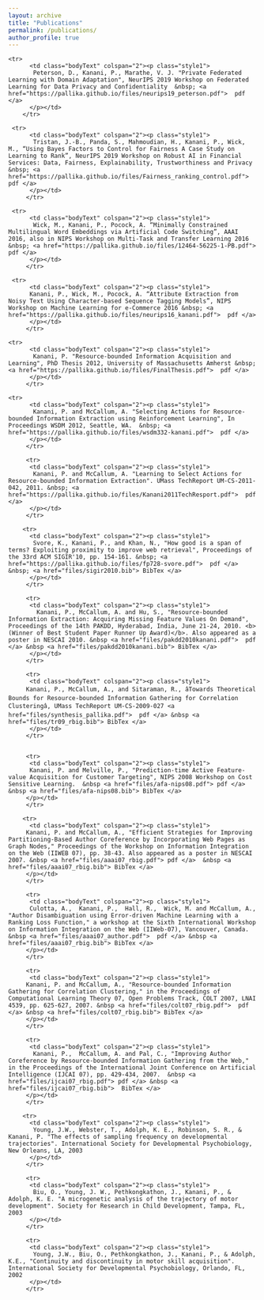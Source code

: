 ```yaml
---
layout: archive
title: "Publications"
permalink: /publications/
author_profile: true
---
```


<table border="0">
	
	<tr>
          <td class="bodyText" colspan="2"><p class="style1">
           Peterson, D., Kanani, P., Marathe, V. J. "Private Federated Learning with Domain Adaptation", NeurIPS 2019 Workshop on Federated Learning for Data Privacy and Confidentiality  &nbsp; <a href="https://pallika.github.io/files/neurips19_peterson.pdf">  pdf </a>  
          </p></td>
        </tr> 
	 
	 <tr>
          <td class="bodyText" colspan="2"><p class="style1">
           Tristan, J.-B., Panda, S., Mahmoudian, H., Kanani, P., Wick, M., “Using Bayes Factors to Control for Fairness A Case Study on Learning to Rank”, NeurIPS 2019 Workshop on Robust AI in Financial Services: Data, Fairness, Explainability, Trustworthiness and Privacy  &nbsp; <a href="https://pallika.github.io/files/Fairness_ranking_control.pdf">  pdf </a>    
		  </p></td>
         </tr> 
	 
	 <tr>
          <td class="bodyText" colspan="2"><p class="style1">
           Wick, M., Kanani, P., Pocock, A. “Minimally Constrained Multilingual Word Embeddings via Artificial Code Switching”, AAAI 2016, also in NIPS Workshop on Multi-Task and Transfer Learning 2016 &nbsp; <a href="https://pallika.github.io/files/12464-56225-1-PB.pdf">  pdf </a>   
		  </p></td>
         </tr> 
	 
	 <tr>
          <td class="bodyText" colspan="2"><p class="style1">
          Kanani, P., Wick, M., Pocock, A. “Attribute Extraction from Noisy Text Using Character-based Sequence Tagging Models”, NIPS Workshop on Machine Learning for e-Commerce 2016 &nbsp; <a href="https://pallika.github.io/files/neurips16_kanani.pdf">  pdf </a> 
		  </p></td>
         </tr> 
	
	<tr>
          <td class="bodyText" colspan="2"><p class="style1">
           Kanani, P. "Resource-bounded Information Acquisition and Learning", PhD Thesis 2012, University of Massachusetts Amherst &nbsp; <a href="https://pallika.github.io/files/FinalThesis.pdf">  pdf </a>   
		  </p></td>
         </tr> 
		
	<tr>
          <td class="bodyText" colspan="2"><p class="style1">
           Kanani, P. and McCallum, A. "Selecting Actions for Resource-bounded Information Extraction using Reinforcement Learning", In Proceedings WSDM 2012, Seattle, WA.  &nbsp; <a href="https://pallika.github.io/files/wsdm332-kanani.pdf">  pdf </a>   
		  </p></td>
         </tr> 
		 
		 <tr>
          <td class="bodyText" colspan="2"><p class="style1">
           Kanani, P. and McCallum, A. "Learning to Select Actions for Resource-bounded Information Extraction". UMass TechReport UM-CS-2011-042, 2011. &nbsp; <a href="https://pallika.github.io/files/Kanani2011TechResport.pdf">  pdf </a>
		  </p></td>
         </tr> 
		
		<tr>
          <td class="bodyText" colspan="2"><p class="style1">
           Svore, K., Kanani, P., and Khan, N., "How good is a span of terms? Exploiting proximity to improve web retrieval", Proceedings of the 33rd ACM SIGIR'10, pp. 154-161. &nbsp; <a href="https://pallika.github.io/files/fp728-svore.pdf">  pdf </a> &nbsp; <a href="files/sigir2010.bib"> BibTex </a>  
		  </p></td>
         </tr> 
		
		 <tr>
          <td class="bodyText" colspan="2"><p class="style1">
            Kanani, P., McCallum, A. and Hu, S., "Resource-bounded Information Extraction: Acquiring Missing Feature Values On Demand", Proceedings of the 14th PAKDD, Hyderabad, India, June 21-24, 2010. <b>(Winner of Best Student Paper Runner Up Award)</b>. Also appeared as a poster in NESCAI 2010. &nbsp <a href="files/pakdd2010kanani.pdf">  pdf </a> &nbsp <a href="files/pakdd2010kanani.bib"> BibTex </a>  
		  </p></td>
         </tr> 
		 
         <tr>
          <td class="bodyText" colspan="2"><p class="style1">
         Kanani, P., McCallum, A., and Sitaraman, R., âTowards Theoretical Bounds for Resource-bounded Information Gathering for Correlation Clusteringâ, UMass TechReport UM-CS-2009-027 <a href="files/synthesis_pallika.pdf">  pdf </a> &nbsp <a href="files/tr09_rbig.bib"> BibTex </a>  
          </p></td>
         </tr> 
        
     
         <tr>
          <td class="bodyText" colspan="2"><p class="style1">
          Kanani, P. and Melville, P., "Prediction-time Active Feature-value Acquisition for Customer Targeting", NIPS 2008 Workshop on Cost Sensitive Learning.  &nbsp <a href="files/afa-nips08.pdf"> pdf </a>  &nbsp <a href="files/afa-nips08.bib"> BibTex </a>
         </p></td>
         </tr> 
        
        <tr>
          <td class="bodyText" colspan="2"><p class="style1">
         Kanani, P. and McCallum, A., "Efficient Strategies for Improving Partitioning-Based Author Coreference by Incorporating Web Pages as Graph Nodes," Proceedings of the Workshop on Information Integration on the Web (IIWEB 07), pp. 38-43. Also appeared as a poster in NESCAI 2007. &nbsp <a href="files/aaai07_rbig.pdf"> pdf </a>  &nbsp <a href="files/aaai07_rbig.bib"> BibTex </a> 
         </p></td>
         </tr>
         
         <tr>
          <td class="bodyText" colspan="2"><p class="style1">
          Culotta, A.,  Kanani, P.,  Hall, R.,  Wick, M. and McCallum, A., "Author Disambiguation using Error-driven Machine Learning with a Ranking Loss Function," a workshop at the Sixth International Workshop on Information Integration on the Web (IIWeb-07), Vancouver, Canada.  &nbsp <a href="files/aaai07_author.pdf">  pdf </a> &nbsp <a href="files/aaai07_rbig.bib"> BibTex </a>
         </p></td>
         </tr>
         
         <tr>
          <td class="bodyText" colspan="2"><p class="style1">
         Kanani, P. and McCallum, A., "Resource-bounded Information Gathering for Correlation Clustering," in the Proceedings of Computational Learning Theory 07, Open Problems Track, COLT 2007, LNAI 4539, pp. 625-627, 2007. &nbsp <a href="files/colt07_rbig.pdf">  pdf </a> &nbsp <a href="files/colt07_rbig.bib"> BibTex </a>  
         </p></td>
         </tr>
         
         <tr>
          <td class="bodyText" colspan="2"><p class="style1">
           Kanani, P.,  McCallum, A. and Pal, C., "Improving Author Coreference by Resource-bounded Information Gathering from the Web," in the Proceedings of the International Joint Conference on Artificial Intelligence (IJCAI 07), pp. 429-434, 2007.  &nbsp <a href="files/ijcai07_rbig.pdf"> pdf </a> &nbsp <a href="files/ijcai07_rbig.bib">  BibTex </a>   
         </p></td>
         </tr>
        
		<tr>
          <td class="bodyText" colspan="2"><p class="style1">
           Young, J.W., Webster, T., Adolph, K. E., Robinson, S. R., & Kanani, P. "The effects of sampling frequency on developmental trajectories". International Society for Developmental Psychobiology, New Orleans, LA, 2003
		  </p></td>
         </tr> 
		 
		 <tr>
          <td class="bodyText" colspan="2"><p class="style1">
           Biu, O., Young, J. W., Pethkongkathon, J., Kanani, P., & Adolph, K. E. "A microgenetic analysis of the trajectory of motor development". Society for Research in Child Development, Tampa, FL, 2003
		  </p></td>
         </tr> 
		 
		 <tr>
          <td class="bodyText" colspan="2"><p class="style1">
           Young, J.W., Biu, O., Pethkongkathon, J., Kanani, P., & Adolph, K.E., "Continuity and discontinuity in motor skill acquisition". International Society for Developmental Psychobiology, Orlando, FL, 2002
		  </p></td>
         </tr> 
 </table>


